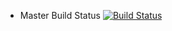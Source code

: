- Master Build Status [![Build Status](https://travis-ci.com/Sarevock/sem.svg?branch=main)](https://travis-ci.com/Sarevock/sem)
